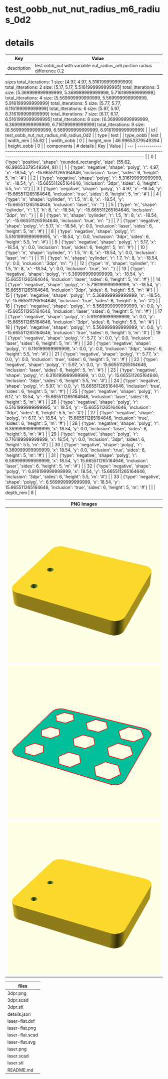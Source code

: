 # test_oobb_nut_nut_radius_m6_radius_0d2
# details
| Key         | Value                                                                                                                                                                                                                                                                                                                                                                                                                                                                                                                                                                                                                                                                                                                                                                                                                                                                                                                                                                                                                                                                                                                                                                                                                                                                                                                                                                                                                                                                                                                                                                                                                                                                                                                                                                                                                                                                                                                                                                                                                                                                                                                                                                                                                                                                                                                                                                                                                                                                                                                                                                                                                                                                                                                                                                                                                                                                                                                                                                                                                                                                                                                                                                                                                                                                                                                                                                                                                                                                                                                                                                                                                                                                                                                                                                                                                                                                                                                                                                                                                                                                                                                                                                                                                                                                                                                                                                                                                                                                                                                                                                                                                                                                                                                                                                                                                                                                                                                                                                              |
| ----------- | ---------------------------------------------------------------------------------------------------------------------------------------------------------------------------------------------------------------------------------------------------------------------------------------------------------------------------------------------------------------------------------------------------------------------------------------------------------------------------------------------------------------------------------------------------------------------------------------------------------------------------------------------------------------------------------------------------------------------------------------------------------------------------------------------------------------------------------------------------------------------------------------------------------------------------------------------------------------------------------------------------------------------------------------------------------------------------------------------------------------------------------------------------------------------------------------------------------------------------------------------------------------------------------------------------------------------------------------------------------------------------------------------------------------------------------------------------------------------------------------------------------------------------------------------------------------------------------------------------------------------------------------------------------------------------------------------------------------------------------------------------------------------------------------------------------------------------------------------------------------------------------------------------------------------------------------------------------------------------------------------------------------------------------------------------------------------------------------------------------------------------------------------------------------------------------------------------------------------------------------------------------------------------------------------------------------------------------------------------------------------------------------------------------------------------------------------------------------------------------------------------------------------------------------------------------------------------------------------------------------------------------------------------------------------------------------------------------------------------------------------------------------------------------------------------------------------------------------------------------------------------------------------------------------------------------------------------------------------------------------------------------------------------------------------------------------------------------------------------------------------------------------------------------------------------------------------------------------------------------------------------------------------------------------------------------------------------------------------------------------------------------------------------------------------------------------------------------------------------------------------------------------------------------------------------------------------------------------------------------------------------------------------------------------------------------------------------------------------------------------------------------------------------------------------------------------------------------------------------------------------------------------------------------------------------------------------------------------------------------------------------------------------------------------------------------------------------------------------------------------------------------------------------------------------------------------------------------------------------------------------------------------------------------------------------------------------------------------------------------------------------------------------------------------------------------------------------------------------------------------------------------------------------------------------------------------------------------------------------------------------------------------------------------------------------------------------------------------------------------------------------------------------------------------------------------------------------------------------------------------------------------------------------------------------------------------------------------------------------------- |
| description | test oobb_nut with variable nut_radius_m6  portion radius difference 0.2 
 sizes 
total_itterations: 1 size: [4.97, 4.97, 5.316199999999999]
total_itterations: 2 size: [5.17, 5.17, 5.5161999999999995]
total_itterations: 3 size: [5.369999999999999, 5.369999999999999, 5.716199999999999]
total_itterations: 4 size: [5.569999999999999, 5.569999999999999, 5.916199999999999]
total_itterations: 5 size: [5.77, 5.77, 6.116199999999999]
total_itterations: 6 size: [5.97, 5.97, 6.316199999999999]
total_itterations: 7 size: [6.17, 6.17, 6.5161999999999995]
total_itterations: 8 size: [6.369999999999999, 6.369999999999999, 6.716199999999999]
total_itterations: 9 size: [6.569999999999999, 6.569999999999999, 6.916199999999999]
                                                                                                                                                                                                                                                                                                                                                                                                                                                                                                                                                                                                                                                                                                                                                                                                                                                                                                                                                                                                                                                                                                                                                                                                                                                                                                                                                                                                                                                                                                                                                                                                                                                                                                                                                                                                                                                                                                                                                                                                                                                                                                                                                                                                                                                                                                                                                                                                                                                                                                                                                                                                                                                                                                                                                                                                                                                                                                                                                                                                                                                                                                                                                                                                                                                                                                                                                                                                                                                                                                                                                                                                                                                                                                                                                                                                                                                                                                                                                                                                                                                                                                                                                                                                                                    |
| id          | test_oobb_nut_nut_radius_m6_radius_0d2                                                                                                                                                                                                                                                                                                                                                                                                                                                                                                                                                                                                                                                                                                                                                                                                                                                                                                                                                                                                                                                                                                                                                                                                                                                                                                                                                                                                                                                                                                                                                                                                                                                                                                                                                                                                                                                                                                                                                                                                                                                                                                                                                                                                                                                                                                                                                                                                                                                                                                                                                                                                                                                                                                                                                                                                                                                                                                                                                                                                                                                                                                                                                                                                                                                                                                                                                                                                                                                                                                                                                                                                                                                                                                                                                                                                                                                                                                                                                                                                                                                                                                                                                                                                                                                                                                                                                                                                                                                                                                                                                                                                                                                                                                                                                                                                                                                                                                                                             |
| type        | test                                                                                                                                                                                                                                                                                                                                                                                                                                                                                                                                                                                                                                                                                                                                                                                                                                                                                                                                                                                                                                                                                                                                                                                                                                                                                                                                                                                                                                                                                                                                                                                                                                                                                                                                                                                                                                                                                                                                                                                                                                                                                                                                                                                                                                                                                                                                                                                                                                                                                                                                                                                                                                                                                                                                                                                                                                                                                                                                                                                                                                                                                                                                                                                                                                                                                                                                                                                                                                                                                                                                                                                                                                                                                                                                                                                                                                                                                                                                                                                                                                                                                                                                                                                                                                                                                                                                                                                                                                                                                                                                                                                                                                                                                                                                                                                                                                                                                                                                                                               |
| type_oobb   | test                                                                                                                                                                                                                                                                                                                                                                                                                                                                                                                                                                                                                                                                                                                                                                                                                                                                                                                                                                                                                                                                                                                                                                                                                                                                                                                                                                                                                                                                                                                                                                                                                                                                                                                                                                                                                                                                                                                                                                                                                                                                                                                                                                                                                                                                                                                                                                                                                                                                                                                                                                                                                                                                                                                                                                                                                                                                                                                                                                                                                                                                                                                                                                                                                                                                                                                                                                                                                                                                                                                                                                                                                                                                                                                                                                                                                                                                                                                                                                                                                                                                                                                                                                                                                                                                                                                                                                                                                                                                                                                                                                                                                                                                                                                                                                                                                                                                                                                                                                               |
| width_mm    | 55.62                                                                                                                                                                                                                                                                                                                                                                                                                                                                                                                                                                                                                                                                                                                                                                                                                                                                                                                                                                                                                                                                                                                                                                                                                                                                                                                                                                                                                                                                                                                                                                                                                                                                                                                                                                                                                                                                                                                                                                                                                                                                                                                                                                                                                                                                                                                                                                                                                                                                                                                                                                                                                                                                                                                                                                                                                                                                                                                                                                                                                                                                                                                                                                                                                                                                                                                                                                                                                                                                                                                                                                                                                                                                                                                                                                                                                                                                                                                                                                                                                                                                                                                                                                                                                                                                                                                                                                                                                                                                                                                                                                                                                                                                                                                                                                                                                                                                                                                                                                              |
| width_oobb  | 0                                                                                                                                                                                                                                                                                                                                                                                                                                                                                                                                                                                                                                                                                                                                                                                                                                                                                                                                                                                                                                                                                                                                                                                                                                                                                                                                                                                                                                                                                                                                                                                                                                                                                                                                                                                                                                                                                                                                                                                                                                                                                                                                                                                                                                                                                                                                                                                                                                                                                                                                                                                                                                                                                                                                                                                                                                                                                                                                                                                                                                                                                                                                                                                                                                                                                                                                                                                                                                                                                                                                                                                                                                                                                                                                                                                                                                                                                                                                                                                                                                                                                                                                                                                                                                                                                                                                                                                                                                                                                                                                                                                                                                                                                                                                                                                                                                                                                                                                                                                  |
| height_mm   | 46.99653379549394                                                                                                                                                                                                                                                                                                                                                                                                                                                                                                                                                                                                                                                                                                                                                                                                                                                                                                                                                                                                                                                                                                                                                                                                                                                                                                                                                                                                                                                                                                                                                                                                                                                                                                                                                                                                                                                                                                                                                                                                                                                                                                                                                                                                                                                                                                                                                                                                                                                                                                                                                                                                                                                                                                                                                                                                                                                                                                                                                                                                                                                                                                                                                                                                                                                                                                                                                                                                                                                                                                                                                                                                                                                                                                                                                                                                                                                                                                                                                                                                                                                                                                                                                                                                                                                                                                                                                                                                                                                                                                                                                                                                                                                                                                                                                                                                                                                                                                                                                                  |
| height_oobb | 0                                                                                                                                                                                                                                                                                                                                                                                                                                                                                                                                                                                                                                                                                                                                                                                                                                                                                                                                                                                                                                                                                                                                                                                                                                                                                                                                                                                                                                                                                                                                                                                                                                                                                                                                                                                                                                                                                                                                                                                                                                                                                                                                                                                                                                                                                                                                                                                                                                                                                                                                                                                                                                                                                                                                                                                                                                                                                                                                                                                                                                                                                                                                                                                                                                                                                                                                                                                                                                                                                                                                                                                                                                                                                                                                                                                                                                                                                                                                                                                                                                                                                                                                                                                                                                                                                                                                                                                                                                                                                                                                                                                                                                                                                                                                                                                                                                                                                                                                                                                  |
| components  | # details
| Key | Value                                                                                                                                                           |
| --- | --------------------------------------------------------------------------------------------------------------------------------------------------------------- |
| 0   | {'type': 'positive', 'shape': 'rounded_rectangle', 'size': [55.62, 46.99653379549394, 8]}                                                                       |
| 1   | {'type': 'negative', 'shape': 'polyg', 'r': 4.97, 'x': -18.54, 'y': -15.665511265164646, 'inclusion': 'laser', 'sides': 6, 'height': 5, 'm': '#'}               |
| 2   | {'type': 'negative', 'shape': 'polyg', 'r': 5.316199999999999, 'x': -18.54, 'y': -15.665511265164646, 'inclusion': '3dpr', 'sides': 6, 'height': 5.5, 'm': '#'} |
| 3   | {'type': 'negative', 'shape': 'polyg', 'r': 4.97, 'x': -18.54, 'y': -15.665511265164646, 'inclusion': 'true', 'sides': 6, 'height': 5, 'm': '#'}                |
| 4   | {'type': 'n', 'shape': 'cylinder', 'r': 1.5, 'h': 8, 'x': -18.54, 'y': -15.665511265164646, 'inclusion': 'laser', 'm': ''}                                      |
| 5   | {'type': 'n', 'shape': 'cylinder', 'r': 1.7, 'h': 8, 'x': -18.54, 'y': -15.665511265164646, 'inclusion': '3dpr', 'm': ''}                                       |
| 6   | {'type': 'n', 'shape': 'cylinder', 'r': 1.5, 'h': 8, 'x': -18.54, 'y': -15.665511265164646, 'inclusion': 'true', 'm': ''}                                       |
| 7   | {'type': 'negative', 'shape': 'polyg', 'r': 5.17, 'x': -18.54, 'y': 0.0, 'inclusion': 'laser', 'sides': 6, 'height': 5, 'm': '#'}                               |
| 8   | {'type': 'negative', 'shape': 'polyg', 'r': 5.5161999999999995, 'x': -18.54, 'y': 0.0, 'inclusion': '3dpr', 'sides': 6, 'height': 5.5, 'm': '#'}                |
| 9   | {'type': 'negative', 'shape': 'polyg', 'r': 5.17, 'x': -18.54, 'y': 0.0, 'inclusion': 'true', 'sides': 6, 'height': 5, 'm': '#'}                                |
| 10  | {'type': 'n', 'shape': 'cylinder', 'r': 1.5, 'h': 8, 'x': -18.54, 'y': 0.0, 'inclusion': 'laser', 'm': ''}                                                      |
| 11  | {'type': 'n', 'shape': 'cylinder', 'r': 1.7, 'h': 8, 'x': -18.54, 'y': 0.0, 'inclusion': '3dpr', 'm': ''}                                                       |
| 12  | {'type': 'n', 'shape': 'cylinder', 'r': 1.5, 'h': 8, 'x': -18.54, 'y': 0.0, 'inclusion': 'true', 'm': ''}                                                       |
| 13  | {'type': 'negative', 'shape': 'polyg', 'r': 5.369999999999999, 'x': -18.54, 'y': 15.665511265164646, 'inclusion': 'laser', 'sides': 6, 'height': 5, 'm': '#'}   |
| 14  | {'type': 'negative', 'shape': 'polyg', 'r': 5.716199999999999, 'x': -18.54, 'y': 15.665511265164646, 'inclusion': '3dpr', 'sides': 6, 'height': 5.5, 'm': '#'}  |
| 15  | {'type': 'negative', 'shape': 'polyg', 'r': 5.369999999999999, 'x': -18.54, 'y': 15.665511265164646, 'inclusion': 'true', 'sides': 6, 'height': 5, 'm': '#'}    |
| 16  | {'type': 'negative', 'shape': 'polyg', 'r': 5.569999999999999, 'x': 0.0, 'y': -15.665511265164646, 'inclusion': 'laser', 'sides': 6, 'height': 5, 'm': '#'}     |
| 17  | {'type': 'negative', 'shape': 'polyg', 'r': 5.916199999999999, 'x': 0.0, 'y': -15.665511265164646, 'inclusion': '3dpr', 'sides': 6, 'height': 5.5, 'm': '#'}    |
| 18  | {'type': 'negative', 'shape': 'polyg', 'r': 5.569999999999999, 'x': 0.0, 'y': -15.665511265164646, 'inclusion': 'true', 'sides': 6, 'height': 5, 'm': '#'}      |
| 19  | {'type': 'negative', 'shape': 'polyg', 'r': 5.77, 'x': 0.0, 'y': 0.0, 'inclusion': 'laser', 'sides': 6, 'height': 5, 'm': '#'}                                  |
| 20  | {'type': 'negative', 'shape': 'polyg', 'r': 6.116199999999999, 'x': 0.0, 'y': 0.0, 'inclusion': '3dpr', 'sides': 6, 'height': 5.5, 'm': '#'}                    |
| 21  | {'type': 'negative', 'shape': 'polyg', 'r': 5.77, 'x': 0.0, 'y': 0.0, 'inclusion': 'true', 'sides': 6, 'height': 5, 'm': '#'}                                   |
| 22  | {'type': 'negative', 'shape': 'polyg', 'r': 5.97, 'x': 0.0, 'y': 15.665511265164646, 'inclusion': 'laser', 'sides': 6, 'height': 5, 'm': '#'}                   |
| 23  | {'type': 'negative', 'shape': 'polyg', 'r': 6.316199999999999, 'x': 0.0, 'y': 15.665511265164646, 'inclusion': '3dpr', 'sides': 6, 'height': 5.5, 'm': '#'}     |
| 24  | {'type': 'negative', 'shape': 'polyg', 'r': 5.97, 'x': 0.0, 'y': 15.665511265164646, 'inclusion': 'true', 'sides': 6, 'height': 5, 'm': '#'}                    |
| 25  | {'type': 'negative', 'shape': 'polyg', 'r': 6.17, 'x': 18.54, 'y': -15.665511265164646, 'inclusion': 'laser', 'sides': 6, 'height': 5, 'm': '#'}                |
| 26  | {'type': 'negative', 'shape': 'polyg', 'r': 6.5161999999999995, 'x': 18.54, 'y': -15.665511265164646, 'inclusion': '3dpr', 'sides': 6, 'height': 5.5, 'm': '#'} |
| 27  | {'type': 'negative', 'shape': 'polyg', 'r': 6.17, 'x': 18.54, 'y': -15.665511265164646, 'inclusion': 'true', 'sides': 6, 'height': 5, 'm': '#'}                 |
| 28  | {'type': 'negative', 'shape': 'polyg', 'r': 6.369999999999999, 'x': 18.54, 'y': 0.0, 'inclusion': 'laser', 'sides': 6, 'height': 5, 'm': '#'}                   |
| 29  | {'type': 'negative', 'shape': 'polyg', 'r': 6.716199999999999, 'x': 18.54, 'y': 0.0, 'inclusion': '3dpr', 'sides': 6, 'height': 5.5, 'm': '#'}                  |
| 30  | {'type': 'negative', 'shape': 'polyg', 'r': 6.369999999999999, 'x': 18.54, 'y': 0.0, 'inclusion': 'true', 'sides': 6, 'height': 5, 'm': '#'}                    |
| 31  | {'type': 'negative', 'shape': 'polyg', 'r': 6.569999999999999, 'x': 18.54, 'y': 15.665511265164646, 'inclusion': 'laser', 'sides': 6, 'height': 5, 'm': '#'}    |
| 32  | {'type': 'negative', 'shape': 'polyg', 'r': 6.916199999999999, 'x': 18.54, 'y': 15.665511265164646, 'inclusion': '3dpr', 'sides': 6, 'height': 5.5, 'm': '#'}   |
| 33  | {'type': 'negative', 'shape': 'polyg', 'r': 6.569999999999999, 'x': 18.54, 'y': 15.665511265164646, 'inclusion': 'true', 'sides': 6, 'height': 5, 'm': '#'}     |
 |
| depth_mm    | 8                                                                                                                                                                                                                                                                                                                                                                                                                                                                                                                                                                                                                                                                                                                                                                                                                                                                                                                                                                                                                                                                                                                                                                                                                                                                                                                                                                                                                                                                                                                                                                                                                                                                                                                                                                                                                                                                                                                                                                                                                                                                                                                                                                                                                                                                                                                                                                                                                                                                                                                                                                                                                                                                                                                                                                                                                                                                                                                                                                                                                                                                                                                                                                                                                                                                                                                                                                                                                                                                                                                                                                                                                                                                                                                                                                                                                                                                                                                                                                                                                                                                                                                                                                                                                                                                                                                                                                                                                                                                                                                                                                                                                                                                                                                                                                                                                                                                                                                                                                                  |

| PNG Images |
| --- |
| ![3dpr.png](3dpr.png) |
| ![laser-flat.png](laser-flat.png) |
| ![laser.png](laser.png) |


| files |
| --- |
| 3dpr.png |
| 3dpr.scad |
| 3dpr.stl |
| details.json |
| laser-flat.dxf |
| laser-flat.png |
| laser-flat.scad |
| laser-flat.svg |
| laser.png |
| laser.scad |
| laser.stl |
| README.md |
